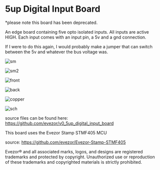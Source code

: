 # 5up Digital Input Board
*please note this board has been deprecated.

An edge board containing five opto isolated inputs.  All inputs are active HIGH. Each input comes with an input pin, a 5v and a gnd connection. 

If I were to do this again, I would probably make a jumper that can switch between the 5v and whatever the bus voltage was. 

![sm]()

![sm2]()

![front]()

![back]()

![copper]()

![sch]()


source files can be found here: https://github.com/evezor/v0_5up_digital_input_board

This board uses the Evezor Stamp STMF405 MCU

source: https://github.com/evezor/Evezor-Stamp-STMF405

Evezor® and all associated marks, logos, and designs are registered trademarks and protected by copyright. Unauthorized use or reproduction of these trademarks and copyrighted materials is strictly prohibited.




